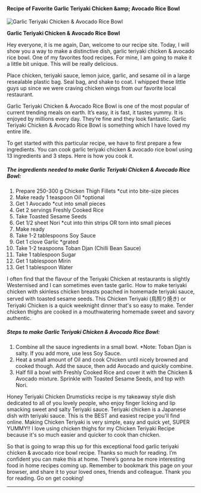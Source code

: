             

#### Recipe of Favorite Garlic Teriyaki Chicken &amp;amp; Avocado Rice Bowl

![Garlic Teriyaki Chicken &amp; Avocado Rice Bowl](https://img-global.cpcdn.com/recipes/871625b1bb9e07d1/751x532cq70/garlic-teriyaki-chicken-avocado-rice-bowl-recipe-main-photo.jpg)

**Garlic Teriyaki Chicken &amp; Avocado Rice Bowl**

Hey everyone, it is me again, Dan, welcome to our recipe site. Today, I will show you a way to make a distinctive dish, garlic teriyaki chicken & avocado rice bowl. One of my favorites food recipes. For mine, I am going to make it a little bit unique. This will be really delicious.

Place chicken, teriyaki sauce, lemon juice, garlic, and sesame oil in a large resealable plastic bag. Seal bag, and shake to coat. I whipped these little guys up since we were craving chicken wings from our favorite local restaurant.

Garlic Teriyaki Chicken & Avocado Rice Bowl is one of the most popular of current trending meals on earth. It’s easy, it is fast, it tastes yummy. It is enjoyed by millions every day. They’re fine and they look fantastic. Garlic Teriyaki Chicken & Avocado Rice Bowl is something which I have loved my entire life.

To get started with this particular recipe, we have to first prepare a few ingredients. You can cook garlic teriyaki chicken & avocado rice bowl using 13 ingredients and 3 steps. Here is how you cook it.

##### The ingredients needed to make Garlic Teriyaki Chicken & Avocado Rice Bowl:

1.  Prepare 250-300 g Chicken Thigh Fillets \*cut into bite-size pieces
2.  Make ready 1 teaspoon Oil \*optional
3.  Get 1 Avocado \*cut into small pieces
4.  Get 2 servings Freshly Cooked Rice
5.  Take Toasted Sesame Seeds
6.  Get 1/2 sheet Nori \*cut into thin strips OR torn into small pieces
7.  Make ready <Sauce>
8.  Take 1-2 tablespoons Soy Sauce
9.  Get 1 clove Garlic \*grated
10.  Take 1-2 teaspoons Toban Djan (Chilli Bean Sauce)
11.  Take 1 tablespoon Sugar
12.  Get 1 tablespoon Mirin
13.  Get 1 tablespoon Water

I often find that the flavour of the Teriyaki Chicken at restaurants is slightly Westernised and I can sometimes even taste garlic. How to make teriyaki chicken with skinless chicken breasts poached in homemade teriyaki sauce, served with toasted sesame seeds. This Chicken Teriyaki (鳥照り焼き) or Teriyaki Chicken is a quick weeknight dinner that's so easy to make. Tender chicken thighs are cooked in a mouthwatering homemade sweet and savory authentic.

##### Steps to make Garlic Teriyaki Chicken & Avocado Rice Bowl:

1.  Combine all the sauce ingredients in a small bowl. \*Note: Toban Djan is salty. If you add more, use less Soy Sauce.
2.  Heat a small amount of Oil and cook Chicken until nicely browned and cooked though. Add the sauce, then add Avocado and quickly combine.
3.  Half fill a bowl with Freshly Cooked Rice and cover it with the Chicken & Avocado mixture. Sprinkle with Toasted Sesame Seeds, and top with Nori.

Honey Teriyaki Chicken Drumsticks recipe is my takeaway style dish dedicated to all of you lovely people, who enjoy finger licking and lip smacking sweet and salty Teriyaki sauce. Teriyaki chicken is a Japanese dish with teriyaki sauce. This is the BEST and easiest recipe you'll find online. Making Chicken Teriyaki is very simple, easy and quick yet, SUPER YUMMY!! I love using chicken thighs for my Chicken Teriyaki Recipe because it's so much easier and quicker to cook than chicken.

So that is going to wrap this up for this exceptional food garlic teriyaki chicken & avocado rice bowl recipe. Thanks so much for reading. I’m confident you can make this at home. There’s gonna be more interesting food in home recipes coming up. Remember to bookmark this page on your browser, and share it to your loved ones, friends and colleague. Thank you for reading. Go on get cooking!

* * *
